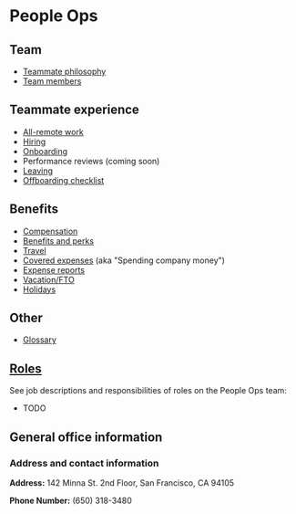 # People Ops

## Team
- [Teammate philosophy](teammate_philosophy.md)
- [Team members](../../company/team/index.md)

## Teammate experience
- [All-remote work](../../company/remote/index.md)
- [Hiring](hiring.md)
- [Onboarding](onboarding/index.md)
- Performance reviews (coming soon)
- [Leaving](leaving.md)
- [Offboarding checklist](offboarding.md)

## Benefits
- [Compensation](compensation.md)
- [Benefits and perks](benefits-and-perks.md)
- [Travel](travel.md)
- [Covered expenses](spending-company-money.md) (aka "Spending company money")
- [Expense reports](expenses.md)
- [Vacation/FTO](https://github.com/sourcegraph/Graphbook/blob/master/Holidays,%20FTO,%20and%20leaves%20of%20absence/Vacation%20and%20FTO.md)
- [Holidays](holidays.md)

## Other
- [Glossary](from-graphbook/glossary.md)

## [Roles](roles.md)

See job descriptions and responsibilities of roles on the People Ops team:

- TODO

## General office information

### Address and contact information

**Address:** 142 Minna St. 2nd Floor, San Francisco, CA 94105

**Phone Number:** (650) 318-3480
